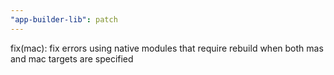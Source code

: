 ```yaml
---
"app-builder-lib": patch
---
```


fix(mac): fix errors using native modules that require rebuild when both mas and mac targets are specified
